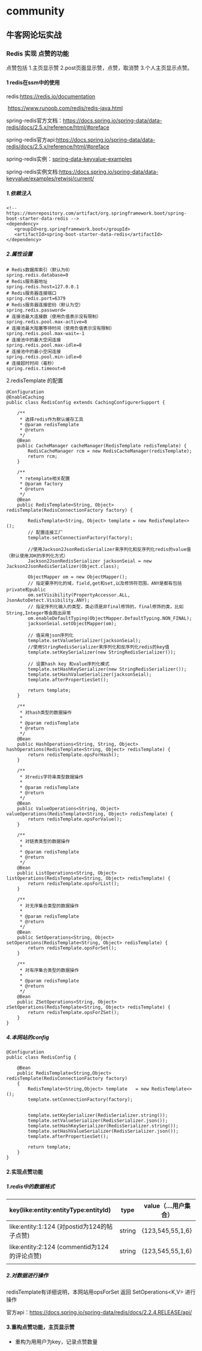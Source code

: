 # community
## 牛客网论坛实战
### Redis 实现 点赞的功能
点赞包括 1.主页显示赞 2.post页面显示赞，点赞，取消赞
3.个人主页显示点赞。
#### 1 redis在ssm中的使用

redis:https://redis.io/documentation

​		https://www.runoob.com/redis/redis-java.html

spring-redis官方文档：https://docs.spring.io/spring-data/data-redis/docs/2.5.x/reference/html/#preface

spring-redis官方api:https://docs.spring.io/spring-data/data-redis/docs/2.5.x/reference/html/#preface

spring-redis实例：[spring-data-keyvalue-examples](https://github.com/spring-projects/spring-data-keyvalue-examples)

spring-redis实例文档:https://docs.spring.io/spring-data/data-keyvalue/examples/retwisj/current/

##### 1.依赖注入

```
<!-- https://mvnrepository.com/artifact/org.springframework.boot/spring-boot-starter-data-redis -->
<dependency>
   <groupId>org.springframework.boot</groupId>
   <artifactId>spring-boot-starter-data-redis</artifactId>
</dependency>
```

##### 2.属性设置

```
# Redis数据库索引（默认为0）
spring.redis.database=0  
# Redis服务器地址
spring.redis.host=127.0.0.1
# Redis服务器连接端口
spring.redis.port=6379  
# Redis服务器连接密码（默认为空）
spring.redis.password=
# 连接池最大连接数（使用负值表示没有限制）
spring.redis.pool.max-active=8  
# 连接池最大阻塞等待时间（使用负值表示没有限制）
spring.redis.pool.max-wait=-1  
# 连接池中的最大空闲连接
spring.redis.pool.max-idle=8  
# 连接池中的最小空闲连接
spring.redis.pool.min-idle=0  
# 连接超时时间（毫秒）
spring.redis.timeout=0  
```
2.redisTemplate 的配置

```
@Configuration
@EnableCaching
public class RedisConfig extends CachingConfigurerSupport {

    /**
     * 选择redis作为默认缓存工具
     * @param redisTemplate
     * @return
     */
    @Bean
    public CacheManager cacheManager(RedisTemplate redisTemplate) {
        RedisCacheManager rcm = new RedisCacheManager(redisTemplate);
        return rcm;
    }

    /**
     * retemplate相关配置
     * @param factory
     * @return
     */
    @Bean
    public RedisTemplate<String, Object> redisTemplate(RedisConnectionFactory factory) {

        RedisTemplate<String, Object> template = new RedisTemplate<>();
        // 配置连接工厂
        template.setConnectionFactory(factory);

        //使用Jackson2JsonRedisSerializer来序列化和反序列化redis的value值（默认使用JDK的序列化方式）
        Jackson2JsonRedisSerializer jacksonSeial = new Jackson2JsonRedisSerializer(Object.class);

        ObjectMapper om = new ObjectMapper();
        // 指定要序列化的域，field,get和set,以及修饰符范围，ANY是都有包括private和public
        om.setVisibility(PropertyAccessor.ALL, JsonAutoDetect.Visibility.ANY);
        // 指定序列化输入的类型，类必须是非final修饰的，final修饰的类，比如String,Integer等会跑出异常
        om.enableDefaultTyping(ObjectMapper.DefaultTyping.NON_FINAL);
        jacksonSeial.setObjectMapper(om);

        // 值采用json序列化
        template.setValueSerializer(jacksonSeial);
        //使用StringRedisSerializer来序列化和反序列化redis的key值
        template.setKeySerializer(new StringRedisSerializer());

        // 设置hash key 和value序列化模式
        template.setHashKeySerializer(new StringRedisSerializer());
        template.setHashValueSerializer(jacksonSeial);
        template.afterPropertiesSet();

        return template;
    }

    /**
     * 对hash类型的数据操作
     *
     * @param redisTemplate
     * @return
     */
    @Bean
    public HashOperations<String, String, Object> hashOperations(RedisTemplate<String, Object> redisTemplate) {
        return redisTemplate.opsForHash();
    }

    /**
     * 对redis字符串类型数据操作
     *
     * @param redisTemplate
     * @return
     */
    @Bean
    public ValueOperations<String, Object> valueOperations(RedisTemplate<String, Object> redisTemplate) {
        return redisTemplate.opsForValue();
    }

    /**
     * 对链表类型的数据操作
     *
     * @param redisTemplate
     * @return
     */
    @Bean
    public ListOperations<String, Object> listOperations(RedisTemplate<String, Object> redisTemplate) {
        return redisTemplate.opsForList();
    }

    /**
     * 对无序集合类型的数据操作
     *
     * @param redisTemplate
     * @return
     */
    @Bean
    public SetOperations<String, Object> setOperations(RedisTemplate<String, Object> redisTemplate) {
        return redisTemplate.opsForSet();
    }

    /**
     * 对有序集合类型的数据操作
     *
     * @param redisTemplate
     * @return
     */
    @Bean
    public ZSetOperations<String, Object> zSetOperations(RedisTemplate<String, Object> redisTemplate) {
        return redisTemplate.opsForZSet();
    }
}
```
##### 4.本网站的config
```
@Configuration
public class RedisConfig {

    @Bean
    public RedisTemplate<String,Object> redisTemplate(RedisConnectionFactory factory)
    {
        RedisTemplate<String,Object> template   = new RedisTemplate<>();
        template.setConnectionFactory(factory);


        template.setKeySerializer(RedisSerializer.string());
        template.setValueSerializer(RedisSerializer.json());
        template.setHashKeySerializer(RedisSerializer.string());
        template.setHashValueSerializer(RedisSerializer.json());
        template.afterPropertiesSet();

        return template;
    }
}
```


#### 2.实现点赞功能

##### 1.redis中的数据格式

| key(like:entity:entityType:entityId)           | type   | value（....用户集合） |
| :--------------------------------------------- | ------ | --------------------- |
| like:entity:1:124    (对postid为124的帖子点赞) | string | {123,545,55,1,6}      |
| like:entity:2:124  (commentid为124的评论点赞)  | string | {123,545,55,1,6}      |
|                                                |        |                       |

##### 2.对数据进行操作

redisTemplate有详细说明，本网站用opsForSet 返回 SetOperations<K,V> 进行操作

官方api：https://docs.spring.io/spring-data/redis/docs/2.2.4.RELEASE/api/

#### 3.重构点赞功能，主页显示赞
-	重构为用用户为key，记录点赞数量